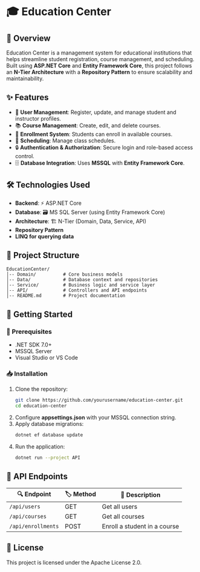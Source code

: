 # 🎓 Education Center

## 📌 Overview
Education Center is a management system for educational institutions that helps streamline student registration, course management, and scheduling. Built using **ASP.NET Core** and **Entity Framework Core**, this project follows an **N-Tier Architecture** with a **Repository Pattern** to ensure scalability and maintainability.

## ✨ Features
- 👤 **User Management**: Register, update, and manage student and instructor profiles.
- 📚 **Course Management**: Create, edit, and delete courses.
- 📝 **Enrollment System**: Students can enroll in available courses.
- 📅 **Scheduling**: Manage class schedules.
- 🔒 **Authentication & Authorization**: Secure login and role-based access control.
- 🗄 **Database Integration**: Uses **MSSQL** with **Entity Framework Core**.

## 🛠 Technologies Used
- **Backend**: ⚡ ASP.NET Core
- **Database**: 🗃 MS SQL Server (using Entity Framework Core)
- **Architecture**: 🏗 N-Tier (Domain, Data, Service, API)
- **Repository Pattern**
- **LINQ for querying data**

## 📂 Project Structure
```
EducationCenter/
│-- Domain/          # Core business models
│-- Data/            # Database context and repositories
│-- Service/         # Business logic and service layer
│-- API/             # Controllers and API endpoints
│-- README.md        # Project documentation
```

## 🚀 Getting Started
### 🔧 Prerequisites
- .NET SDK 7.0+
- MSSQL Server
- Visual Studio or VS Code

### 📥 Installation
1. Clone the repository:
   ```sh
   git clone https://github.com/yourusername/education-center.git
   cd education-center
   ```
2. Configure **appsettings.json** with your MSSQL connection string.
3. Apply database migrations:
   ```sh
   dotnet ef database update
   ```
4. Run the application:
   ```sh
   dotnet run --project API
   ```

## 🔗 API Endpoints
| 🔍 Endpoint         | 🏷 Method | 📄 Description             |
|----------------------|--------|------------------------------|
| `/api/users`        | GET    | Get all users                |
| `/api/courses`      | GET    | Get all courses              |
| `/api/enrollments`  | POST   | Enroll a student in a course |


## 📜 License
This project is licensed under the Apache License 2.0.
